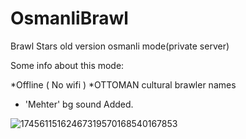 
# OsmanliBrawl
Brawl Stars old version osmanli mode(private server)


Some info about this mode:

*Offline ( No wifi ) 
*OTTOMAN cultural brawler names
* 'Mehter' bg sound Added. 



![17456115162467319570168540167853](https://github.com/user-attachments/assets/d2ac3b70-ded3-48ba-93ec-30ea004d43b7)



